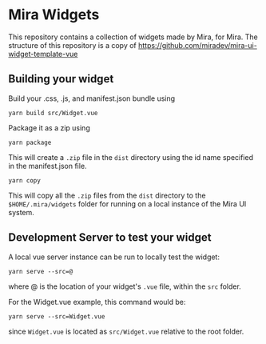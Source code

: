 # Mira Widgets

This repository contains a collection of widgets made by Mira, for Mira. The structure of this repository is a copy
of https://github.com/miradev/mira-ui-widget-template-vue

## Building your widget

Build your .css, .js, and manifest.json bundle using

```
yarn build src/Widget.vue
```

Package it as a zip using

```
yarn package
```

This will create a `.zip` file in the `dist` directory using the id name specified in the manifest.json file.

```
yarn copy
```

This will copy all the `.zip` files from the `dist` directory to the `$HOME/.mira/widgets` folder for running on a
local instance of the Mira UI system.

## Development Server to test your widget

A local vue server instance can be run to locally test the widget:

```
yarn serve --src=@
```

where @ is the location of your widget's `.vue` file, within the `src` folder.

For the Widget.vue example, this command would be:
```
yarn serve --src=Widget.vue
````

since `Widget.vue` is located as `src/Widget.vue` relative to the root folder.
